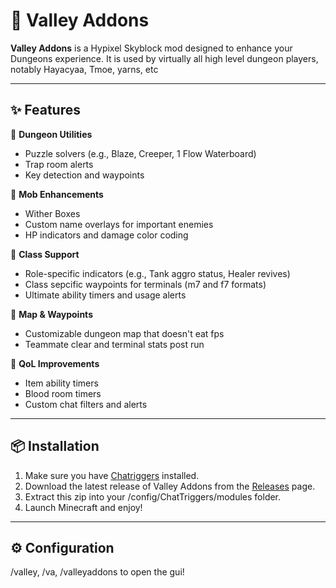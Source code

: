 # 🌄 Valley Addons

**Valley Addons** is a Hypixel Skyblock mod designed to enhance your Dungeons experience. It is used by virtually all high level dungeon players, notably Hayacyaa, Tmoe, yarns, etc

---

## ✨ Features

🔹 **Dungeon Utilities**  
- Puzzle solvers (e.g., Blaze, Creeper, 1 Flow Waterboard)  
- Trap room alerts  
- Key detection and waypoints  

🔹 **Mob Enhancements**  
- Wither Boxes  
- Custom name overlays for important enemies  
- HP indicators and damage color coding  

🔹 **Class Support**  
- Role-specific indicators (e.g., Tank aggro status, Healer revives)
- Class sepcific waypoints for terminals (m7 and f7 formats)
- Ultimate ability timers and usage alerts  

🔹 **Map & Waypoints**  
- Customizable dungeon map that doesn't eat fps
- Teammate clear and terminal stats post run

🔹 **QoL Improvements**  
- Item ability timers  
- Blood room timers  
- Custom chat filters and alerts  

---

## 📦 Installation

1. Make sure you have [Chatriggers](https://chattriggers.com/) installed.  
2. Download the latest release of Valley Addons from the [Releases](https://github.com/Trimonw/ValleyAddons/releases/tag/skyblock-dungeons-enhancer) page.  
3. Extract this zip into your /config/ChatTriggers/modules folder.
4. Launch Minecraft and enjoy!

---

## ⚙️ Configuration

/valley, /va, /valleyaddons to open the gui!

